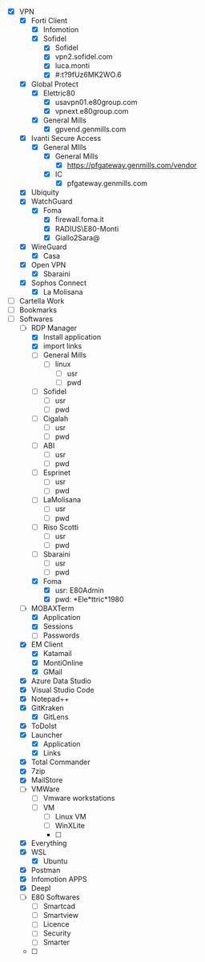 - [x] VPN
	- [x] Forti Client
		- [x] Infomotion
		- [x] Sofidel
			- [x] Sofidel
			- [x] vpn2.sofidel.com
			- [x] luca.monti
			- [x] #:t?9fUz6MK2WO.6
	- [x] Global Protect
		- [x] Elettric80
			- [x] usavpn01.e80group.com
			- [x] vpnext.e80group.com
		- [x] General Mills
			- [x] gpvend.genmills.com
	- [x] Ivanti Secure Access
		- [x] General MIlls
			- [x] General Mills
				- [x] https://pfgateway.genmills.com/vendor
			- [x] IC
				- [x] pfgateway.genmills.com
	- [x] Ubiquity
	- [x] WatchGuard
		- [x] Foma 		
			- [x] firewall.foma.it
			- [x] RADIUS\E80-Monti
			- [x] Giallo2Sara@
	- [x] WireGuard
		- [x] Casa
	- [x] Open VPN
		- [x] Sbaraini
	- [x] Sophos Connect
		- [x] La Molisana  
- [ ] Cartella Work
- [ ] Bookmarks
- [ ] Softwares
	- [ ] RDP Manager
		- [x] Install application
		- [x] import links
		- [ ] General Mills
			- [ ] linux 
				- [ ] usr
				- [ ] pwd
		- [ ] Sofidel 
			- [ ] usr
			- [ ] pwd
		- [ ] Cigalah
			- [ ] usr
			- [ ] pwd
		- [ ] ABI
			- [ ] usr
			- [ ] pwd
		- [ ] Esprinet
			- [ ] usr
			- [ ] pwd
		- [ ] LaMolisana
			- [ ] usr
			- [ ] pwd
		- [ ] Riso Scotti
			- [ ] usr
			- [ ] pwd
		- [ ] Sbaraini
			- [ ] usr
			- [ ] pwd
		- [x] Foma
			- [x] usr: E80Admin
			- [x] pwd: \*Ele\*ttric\*1980
	- [ ] MOBAXTerm
		- [x] Application
		- [x] Sessions
		- [ ] Passwords
	- [x] EM Client
		- [x] Katamail
		- [x] MontiOnline
		- [x] GMail
	- [x] Azure Data Studio
	- [x] Visual Studio Code
	- [x] Notepad++
	- [x] GitKraken
		- [x] GitLens
	- [x] ToDoIst
	- [x] Launcher
		- [x] Application
		- [x] Links
	- [x] Total Commander
	- [x] 7zip
	- [x] MailStore 
	- [ ] VMWare
		- [ ] Vmware workstations
		- [ ] VM
			- [ ] Linux VM
			- [ ] WinXLite
			- [ ] 
	- [x] Everything
	- [x] WSL
		- [x] Ubuntu
	- [x] Postman
	- [x] Infomotion APPS
	- [x] Deepl
	- [ ] E80 Softwares
		- [ ] Smartcad
		- [ ] Smartview
		- [ ] Licence
		- [ ] Security
		- [ ] Smarter
	- [ ] 


